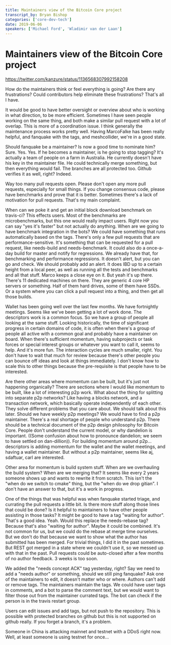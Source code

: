 ```yaml
---
title: Maintainers view of the Bitcoin Core project
transcript_by: Bryan Bishop
categories: ['core-dev-tech']
date: 2019-06-06
speakers: ['Michael Ford', 'Wladimir van der Laan']
---
```


# Maintainers view of the Bitcoin Core project

<https://twitter.com/kanzure/status/1136568307992158208>

How do the maintainers think or feel everything is going? Are there any frustrations? Could contributors help eliminate these frustrations? That's all I have.

It would be good to have better oversight or overview about who is working in what direction, to be more efficient. Sometimes I have seen people working on the same thing, and both make a similar pull request with a lot of overlap. This is more of a coordination issue. I think generally the maintenance process works pretty well. Having MarcoFalke has been really helpful, and fanquake with the tags, and meshcollider, we're in a good state.

Should fanquake be a maintainer? Is now a good time to nominate him? Sure. Yes. Yes. If he becomes a maintainer, is he going to stop tagging? It's actually a team of people on a farm in Australia. He currently doesn't have his key in the maintainer file. He could technically merge something, but then everything would fail. The branches are all protected too. Github verifies it as well, right? Indeed.

Way too many pull requests open. Please don't open any more pull requests, especially for small things. If you change consensus code, please have benchmarks and prove that it is better. Sometimes there's a lack of motivation for pull requests. That's my main complaint.

When can we poke it and get an initial block download benchmark on travis-ci? This effects users. Most of the benchmarks are microbenchmarks, but this one would really impact users. Right now you can say "yes it's faster" but not actually do anything. When are we going to have benchmark integration in the bots? We could have something that runs automatically based on the tags. There's only a few pull requests that are performance-sensitive. It's something that can be requested for a pull request, like needs-build and needs-benchmark. It could also do a once-a-day build for master and notify for regressions. We already have that, for benchmarking and performance regressions. It doesn't alert, but you can go and check. We should probably add an alert. It does IBD up to a certain height from a local peer, as well as running all the tests and benchmarks and all that stuff. Marco keeps a close eye on it. But yeah it's up there. There's 11 dedicated machines on there. They are generic 4 core HP servers or something. Half of them hard drives, some of them have SSDs. Or a system where you can click a pull request into a thing, and then get all those builds.

Wallet has been going well over the last few months. We have fortnightly meetings. Seems like we've been getting a lot of work done. The descriptors work is a common focus. So we have a group of people all looking at the same stuff. Looking historically, the time of significant progress in certain domains of code, it is often when there's a group of people all active with a common goal and probably have a maintainer on board. When there's sufficient momentum, having subprojects or task forces or special interest groups or whatever you want to call it, seems to help. And it's more fun. The interaction cycles are much smaller, right. You don't have to wait that much for review because there's other people you can bounce off ideas and look at things immediately. I don't know how to scale this to other things because the pre-requisite is that people have to be interested.

Are there other areas where momentum can be built, but it's just not happening organically? There are sections where I would like momentum to be built, like a lot of interesting p2p work. What about the thing for splitting into separate p2p networks? Like having a blocks network, and a transaction network, which basically operate independently of each other. They solve different problems that you care about. We should talk about this later. Should we have weekly p2p meetings? We would have to find a p2p maintainer. There's a real shortage of people who understand p2p. There should be a technical document of the p2p design philosophy for Bitcoin Core. People don't understand the current model, or why dandelion is important. ((Some confusion about how to pronounce dandelion; we seem to have settled on dan-dillion)). For building momentum around p2p... descriptors is adding momentum for the wallet and the wallet meetings, and having a wallet maintainer. But without a p2p maintainer, seems like aj, sdaftuar, carl are interested.

Other area for momentum is build system stuff. When are we overhauling the build system? When are we merging that? It seems like every 2 years someone shows up and wants to rewrite it from scratch. This isn't the "when do we switch to cmake" thing, but the "when do we drop gitian". I don't have an answer to that, but it's a work in progress.

One of the things that was helpful was when fanquake started triage, and currating the pull requests a little bit. Is there more stuff along those lines that could be done? Is it helpful to maintainers to have other people assisting in those tasks? It might be good to have a tag "waiting for author". That's a good idea. Yeah. Would this replace the needs-rebase tag? Because that's also "waiting for author". Maybe it could be combined. It's not common for us, but we could do the rebase at merge time ourselves. But we don't do that because we want to show what the author has submitted has been merged. For trivial things, I did it in the past sometimes. But REST got merged in a state where we couldn't use it, so we messed up with that in the past. Pull requests could be auto-closed after a few months of no author feedback. 3 weeks is too soon.

We added the "needs concept ACK" tag yesterday, right? Say we need to add a "needs author" or something, should we still ping fanquake? Ask one of the maintainers to edit, it doesn't matter who or where. Authors can't add or remove tags.  The maintainers maintain the tags. We could have user tags in comments, and a bot to parse the comment text, but we would want to filter those out from the maintainer currated tags. The bot can check if the person is in the travis restart group.

Users can edit issues and add tags, but not push to the repository. This is possible with protected branches on github but this is not supported on github really. If you forget a branch, it's a problem.

Someone in China is attacking mainnet and testnet with a DDoS right now. Well, at least someone is using testnet for once...

